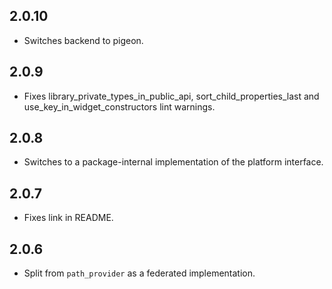 ## 2.0.10

* Switches backend to pigeon.

## 2.0.9

* Fixes library_private_types_in_public_api, sort_child_properties_last and use_key_in_widget_constructors
  lint warnings.

## 2.0.8

* Switches to a package-internal implementation of the platform interface.

## 2.0.7

* Fixes link in README.

## 2.0.6

* Split from `path_provider` as a federated implementation.

